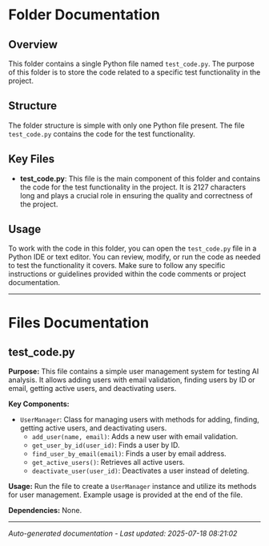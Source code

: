 # Folder Documentation

## Overview
This folder contains a single Python file named `test_code.py`. The purpose of this folder is to store the code related to a specific test functionality in the project.

## Structure
The folder structure is simple with only one Python file present. The file `test_code.py` contains the code for the test functionality.

## Key Files
- **test_code.py**: This file is the main component of this folder and contains the code for the test functionality in the project. It is 2127 characters long and plays a crucial role in ensuring the quality and correctness of the project.

## Usage
To work with the code in this folder, you can open the `test_code.py` file in a Python IDE or text editor. You can review, modify, or run the code as needed to test the functionality it covers. Make sure to follow any specific instructions or guidelines provided within the code comments or project documentation.

---

# Files Documentation

## test_code.py

**Purpose:** This file contains a simple user management system for testing AI analysis. It allows adding users with email validation, finding users by ID or email, getting active users, and deactivating users.

**Key Components:**
- `UserManager`: Class for managing users with methods for adding, finding, getting active users, and deactivating users.
  - `add_user(name, email)`: Adds a new user with email validation.
  - `get_user_by_id(user_id)`: Finds a user by ID.
  - `find_user_by_email(email)`: Finds a user by email address.
  - `get_active_users()`: Retrieves all active users.
  - `deactivate_user(user_id)`: Deactivates a user instead of deleting.

**Usage:** Run the file to create a `UserManager` instance and utilize its methods for user management. Example usage is provided at the end of the file.

**Dependencies:** None.

---
*Auto-generated documentation - Last updated: 2025-07-18 08:21:02*
